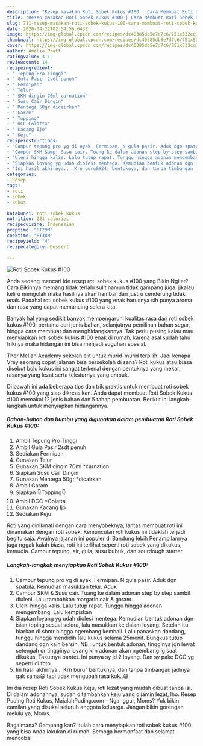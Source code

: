 ```yaml
---
description: "Resep masakan Roti Sobek Kukus #100 | Cara Membuat Roti Sobek Kukus #100 Yang Sempurna"
title: "Resep masakan Roti Sobek Kukus #100 | Cara Membuat Roti Sobek Kukus #100 Yang Sempurna"
slug: 711-resep-masakan-roti-sobek-kukus-100-cara-membuat-roti-sobek-kukus-100-yang-sempurna
date: 2020-04-22T02:54:56.643Z
image: https://img-global.cpcdn.com/recipes/dc40385db5e7d7c6/751x532cq70/roti-sobek-kukus-100-foto-resep-utama.jpg
thumbnail: https://img-global.cpcdn.com/recipes/dc40385db5e7d7c6/751x532cq70/roti-sobek-kukus-100-foto-resep-utama.jpg
cover: https://img-global.cpcdn.com/recipes/dc40385db5e7d7c6/751x532cq70/roti-sobek-kukus-100-foto-resep-utama.jpg
author: Amelia Pratt
ratingvalue: 3.1
reviewcount: 14
recipeingredient:
- " Tepung Pro Tinggi"
- " Gula Pasir 2sdt penuh"
- " Fermipan"
- " Telur"
- " SKM dingin 70ml carnation"
- " Susu Cair Dingin"
- " Mentega 50gr dicairkan"
- " Garam"
- " Topping"
- " DCC Colatta"
- " Kacang Ijo"
- " Keju"
recipeinstructions:
- "Campur tepung pro yg di ayak. Fermipan. N gula pasir. Aduk dgn spatula. Kemudian masukkan telur. Aduk"
- "Campur SKM &amp; Susu cair. Tuang ke dalam adonan step by step sambil diuleni. Lalu tambahkan margarin cair &amp; garam."
- "Uleni hingga kalis. Lalu tutup rapat. Tunggu hingga adonan mengembang. Lalu kempiskan"
- "Siapkan loyang yg udah diolesi mentega. Kemudian bentuk adonan dgn isian toping sesuai selera, lalu masukkan ke dalam loyang. Setelah itu biarkan dl sbntr hingga ngembang kembali. Lalu panaskan dandang, tunggu hingga mendidih lalu kukus selama 25menit. Bungkus tutup dandang dgn kain bersih. NB : untuk bentuk adonan, tingginya jgn lewat setengah dr tingginya loyang krn adonan akan ngembang lg saat dikukus. Takutnya bantet. Ini punya sy jd 2 loyang. Dan sy pake DCC yg seperti di foto"
- "Ini hasil akhirnya... Krn buru&#34; bentuknya, dan tanpa timbangan jadinya gak sama😆 tapi tidak mengubah rasa kok..😅"
categories:
- Resep
tags:
- roti
- sobek
- kukus

katakunci: roti sobek kukus 
nutrition: 221 calories
recipecuisine: Indonesian
preptime: "PT29M"
cooktime: "PT38M"
recipeyield: "4"
recipecategory: Dessert

---
```



![Roti Sobek Kukus #100](https://img-global.cpcdn.com/recipes/dc40385db5e7d7c6/751x532cq70/roti-sobek-kukus-100-foto-resep-utama.jpg)

Anda sedang mencari ide resep roti sobek kukus #100 yang Bikin Ngiler? Cara Bikinnya memang tidak terlalu sulit namun tidak gampang juga. jikalau keliru mengolah maka hasilnya akan hambar dan justru cenderung tidak enak. Padahal roti sobek kukus #100 yang enak harusnya sih punya aroma dan rasa yang dapat memancing selera kita.

Banyak hal yang sedikit banyak mempengaruhi kualitas rasa dari roti sobek kukus #100, pertama dari jenis bahan, selanjutnya pemilihan bahan segar, hingga cara membuat dan menghidangkannya. Tak perlu pusing kalau mau menyiapkan roti sobek kukus #100 enak di rumah, karena asal sudah tahu triknya maka hidangan ini bisa menjadi suguhan spesial.

Ther Melian Academy sekolah elit untuk murid-murid terpilih. Jadi kenapa Vrey seorang copet jalanan bisa bersekolah di sana? Roti kukus atau biasa disebut bolu kukus ini sangat terkenal dengan bentuknya yang mekar, rasanya yang lezat serta teksturnya yang empuk.


Di bawah ini ada beberapa tips dan trik praktis untuk membuat roti sobek kukus #100 yang siap dikreasikan. Anda dapat membuat Roti Sobek Kukus #100 memakai 12 jenis bahan dan 5 tahap pembuatan. Berikut ini langkah-langkah untuk menyiapkan hidangannya.

<!--inarticleads1-->

##### Bahan-bahan dan bumbu yang digunakan dalam pembuatan Roti Sobek Kukus #100:

1. Ambil  Tepung Pro Tinggi
1. Ambil  Gula Pasir 2sdt penuh
1. Sediakan  Fermipan
1. Gunakan  Telur
1. Gunakan  SKM dingin 70ml *carnation
1. Siapkan  Susu Cair Dingin
1. Gunakan  Mentega 50gr *dicairkan
1. Ambil  Garam
1. Siapkan  👇Topping👇
1. Ambil  DCC *Colatta
1. Gunakan  Kacang Ijo
1. Sediakan  Keju


Roti yang dinikmati dengan cara menyobeknya, lantas membuat roti ini dinamakan dengan roti sobek. Kemunculan roti kukus ini tidaklah terjadi begitu saja. Awalnya jajanan ini populer di Bandung lebih Penampilannya juga nggak kalah biasa, roti ini terlihat seperti roti sobek yang dikukus, kemudia. Campur tepung, air, gula, susu bubuk, dan sourdough starter. 

<!--inarticleads2-->

##### Langkah-langkah menyiapkan Roti Sobek Kukus #100:

1. Campur tepung pro yg di ayak. Fermipan. N gula pasir. Aduk dgn spatula. Kemudian masukkan telur. Aduk
1. Campur SKM &amp; Susu cair. Tuang ke dalam adonan step by step sambil diuleni. Lalu tambahkan margarin cair &amp; garam.
1. Uleni hingga kalis. Lalu tutup rapat. Tunggu hingga adonan mengembang. Lalu kempiskan
1. Siapkan loyang yg udah diolesi mentega. Kemudian bentuk adonan dgn isian toping sesuai selera, lalu masukkan ke dalam loyang. Setelah itu biarkan dl sbntr hingga ngembang kembali. Lalu panaskan dandang, tunggu hingga mendidih lalu kukus selama 25menit. Bungkus tutup dandang dgn kain bersih. NB : untuk bentuk adonan, tingginya jgn lewat setengah dr tingginya loyang krn adonan akan ngembang lg saat dikukus. Takutnya bantet. Ini punya sy jd 2 loyang. Dan sy pake DCC yg seperti di foto
1. Ini hasil akhirnya... Krn buru&#34; bentuknya, dan tanpa timbangan jadinya gak sama😆 tapi tidak mengubah rasa kok..😅


Ini dia resep Roti Sobek Kukus Keju, roti lezat yang mudah dibuat tanpa isi. Di dalam adonannya, sudah ditambahkan keju yang dijamin lezat, lho. Resep Puding Roti Kukus, MajalahPuding.com - Nganggur, Moms? Yuk bikin camilan yang disukai seluruh anggota keluarga. Jangan bikin gorengan melulu ya, Moms. 

Bagaimana? Gampang kan? Itulah cara menyiapkan roti sobek kukus #100 yang bisa Anda lakukan di rumah. Semoga bermanfaat dan selamat mencoba!

